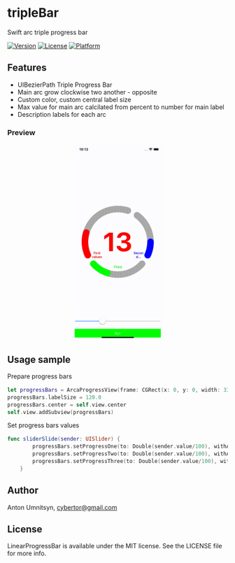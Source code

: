 # tripleBar
Swift arc triple progress bar

[![Version](https://img.shields.io/cocoapods/v/LinearProgressBar.svg?style=flat)](http://cocoapods.org/pods/LinearProgressBar)
[![License](https://img.shields.io/cocoapods/l/LinearProgressBar.svg?style=flat)](http://cocoapods.org/pods/LinearProgressBar)
[![Platform](https://img.shields.io/cocoapods/p/LinearProgressBar.svg?style=flat)](http://cocoapods.org/pods/LinearProgressBar)

## Features

- UIBezierPath Triple Progress Bar
- Main arc grow clockwise two another - opposite
- Custom color, custom central label size
- Max value for main arc calcilated from percent to number for main label
- Description labels for each arc

### Preview
<div align=center><img src="video.gif" alt="drawing" width="207"/></div>

## Usage sample

Prepare progress bars
```swift
let progressBars = ArcaProgressView(frame: CGRect(x: 0, y: 0, width: 330, height: 330))
progressBars.labelSize = 120.0
progressBars.center = self.view.center
self.view.addSubview(progressBars)
```

Set progress bars values
```swift
func sliderSlide(sender: UISlider) {
        progressBars.setProgressOne(to: Double(sender.value/100), withAnimation: false, maxSpeed: 45.0)
        progressBars.setProgressTwo(to: Double(sender.value/100), withAnimation: false)
        progressBars.setProgressThree(to: Double(sender.value/100), withAnimation: false)
    }
 ```

## Author

Anton Umnitsyn, cybertor@gmail.com

## License

LinearProgressBar is available under the MIT license. See the LICENSE file for more info.
